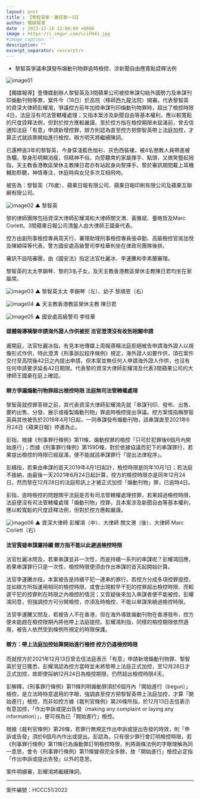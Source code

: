 ```yaml
---
layout: post
title : 【黎智英案・審訊第一日】
author: 獨媒報導
date  : 2023-12-18 12:00:00 +0800
image : https://i.imgur.com/LciFH41.jpg
#image_caption: ""
description: ""
excerpt_separator: <excerpt/>
---
```


- 黎智英爭議串謀發布煽動刊物罪逾時檢控、涉新聞自由應寬鬆詮釋法例

<excerpt/>

![image01](https://i.imgur.com/N3aORzf.png)

【獨媒報導】壹傳媒創辦人黎智英及3間蘋果公司被控串謀勾結外國勢力及串謀刊印煽動刊物等罪，案件今（18日）於高院（移師西九龍法院）開審。代表黎智英的資深大律師彭耀鴻，爭議控方前年加控串謀刊印煽動刊物罪時，超出了檢控時限4日，法庭沒有司法管轄權處理；又指本案涉及新聞自由等基本權利，應以較寬鬆的尺度詮釋法例，但對於控方應較嚴謹。至於控方指在檢控期限未屆滿前，曾去信通知法庭「有意」申請新增控罪，辯方則認為直至控方把黎智英帶上法庭加控，才算正式就該罪開始進行檢控。辯方明天將繼續陳詞。

已還柙逾3年的黎智英，今身穿淺藍色恤衫、灰色西裝褸，被4名懲教人員帶進被告欄。黎身形明顯消瘦，但精神不俗，向旁聽席的家屬揮手、點頭，又微笑豎起拇指，天主教香港教區榮休主教陳日君亦有站起身向黎揮手。黎於審訊期間戴上耳機輔助聆聽，神情專注，休庭時與女兒多次互相飛吻。

被告為：黎智英（76歲）、蘋果日報有限公司、蘋果日報印刷有限公司及蘋果互聯網有限公司。

![image02](https://i.imgur.com/p65rndW.png)
▲ 黎智英

黎的律師團隊包括資深大律師彭耀鴻和大律師關文渭、黃雅斌、董皓哲及Marc Corlett。3間蘋果日報公司清盤人由大律師王國豪代表。

控方由副刑事檢控專員周天行、署理助理刑事檢控專員張卓勤、高級檢控官吳加悅及陳穎琛等代表。警方國安處高級警司李桂華則坐在律政司團隊後排。

審訊不設陪審團，由《國安法》指定法官杜麗冰、李運騰和李素蘭審理。

黎智英的太太李韻琴、黎的3名子女，及天主教香港教區榮休主教陳日君均坐在家屬席。

![image03](https://i.imgur.com/w1eW6Ho.png)
▲ 黎智英太太 李韻琴（左）、幼子 黎順恩（右）

![image04](https://i.imgur.com/HO15qyg.png)
▲ 天主教香港教區榮休主教 陳日君

![image05](https://i.imgur.com/FEZLJ8i.jpg)
▲ 國安處高級警司 李桂華

#### 媒體報導稱黎申請海外證人作供被拒 法官澄清沒有收到相關申請

甫開庭，法官杜麗冰指，有見本地傳媒上周報導稱法庭拒絕被告申請海外證人以視像形式作供，特此澄清《刑事訴訟程序條例》規定，海外證人如要作供，須在案件交付至高院後42日之內提出申請，但本案並無任何人申請海外證人作供，也沒有任何申請要求延長42日期限。代表黎的資深大律師彭耀鴻及代表3間蘋果公司的大律師王國豪在庭上確認。

#### 辯方爭議煽動刊物罪超出檢控時限 法庭無司法管轄權處理

黎智英就控罪答辯之前，其代表資深大律師彭耀鴻先就「串謀刊印、發布、出售、要約出售、分發、展示或複製煽動刊物」罪逾時檢控提出爭議。控方案情指稱黎智英與其他被告於2019年4月1日起，一同串謀發布煽動刊物，該串謀直至2021年6月24日《蘋果日報》停運為止。

彭指，根據《刑事罪行條例》第11條，煽動控罪的檢控「只可於犯罪後6個月內開始進行」；而據《刑事罪行條例》第159D條，對於依據協議而犯下的串謀罪行，若果提出檢控的時限已經屆滿，便不能就該串謀罪行「提出法律程序」。

彭續指，若果由串謀的首天2019年4月1日起計，檢控時限是同年10月1日；若法庭不接納，由最後一天2021年6月24日起計算，控方的檢控時限亦是同年12月24日。然而黎在12月28日的法庭聆訊上才被正式加控「煽動刊物」罪，已逾時4日。

彭指，逾時檢控的問題關乎法庭是否有司法管轄權處理控罪，若果超過檢控時限，法庭便沒有司法管轄權處理「煽動刊物」控罪，且本案涉及新聞自由等基本權利，應以較寬鬆的尺度詮釋法例，但對於控方應較嚴謹。

![image06](https://i.imgur.com/F4o5yub.png)
▲ 資深大律師 彭耀鴻（中）、大律師 關文渭（後）、大律師 Marc Corlett（右）

#### 法官質疑串謀屬持續 辯方指不能以此避過檢控時限

法官杜麗冰問及，若果串謀並非一次性，而是持續一系列的串謀呢？彭耀鴻回應，若果串謀罪行只是一次性，檢控時限便須由作出串謀的首天起開始計算。

法官李運騰亦指，本案被告是持續干犯一連串的罪行，若控方分成多項控罪提控，並如辯方所指運用相同的檢控時限，或會出現較早干犯的控罪超出檢控時限、而較遲干犯的控罪則在時限之內檢控的情況；又質疑後來加入串謀者便不能被控。彭耀鴻同意，但強調控方可分開檢控，亦須及時檢控，不能以串謀來繞過檢控時限。

法官李運騰又問及，若被告人不在香港，但在海外導致煽動刊物在香港發布，控方便未能趕在檢控限期內將他帶上法庭提控。彭耀鴻則指，同樣的檢控期限依然適用，被告人依然受到條例所規定的時限保護。

#### 辯方：帶上法庭加控始算開始進行檢控 控方仍違檢控時限

而就控方於2021年12月13日曾去信法庭表示「有意」申請新增煽動刊物罪、黎智英於翌日獲悉，彭耀鴻認為控方當時並未將黎帶上法庭正式加控，至12月28日才正式加控，故即使採納12月24日為檢控期限，仍然超出檢控時限4天。

彭解釋，《刑事罪行條例》第11條列明煽動罪須於6個月內「開始進行（begun）」檢控，是立法時特意選用的字眼，強調直至控方把黎智英帶上法庭加控，才算「開始進行」檢控，而非如控方據《裁判官條例》第26條所指，於12月13日去信表示有意加控，「作出申訴或提出告發（making any complaint or laying any information）」，便可視為已「開始進行」檢控。

根據《裁判官條例》第26條，若罪行無規定作出申訴或提出告發的時效，則「申訴或告發」須於6個月內作出或提出。彭認為，只有很少罪行會訂明檢控時限，若《刑事罪行條例》第11條已為煽動罪訂明檢控時限，則將兩條法例的字眼理解為同一意思，會令《刑事罪行條例》第11條變得完全多餘，故「開始進行」檢控必定指「作出申訴或提出告發」以外的意思。

案件明續審，彭耀鴻將繼續陳詞。

---

案件編號：HCCC51/2022
